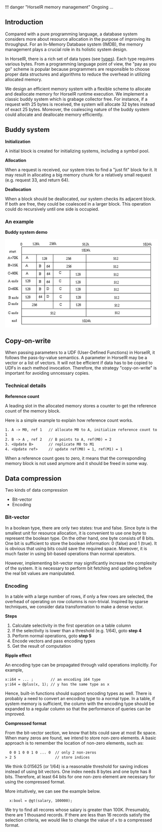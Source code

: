 !!! danger "HorseIR memory management"
    Ongoing ...

## Introduction

Compared with a pure programming language, a database system considers more
about resource allocation in the purpose of improving its throughput.  For an
In-Memory Database system (IMDB), the memory management plays a crucial role in
its holistic system design.

In HorseIR, there is a rich set of data types (see [types](types.md)). Each
type requires various bytes. From a programming language point of view, the
"pay as you go" scheme is popular because programmers are responsible to choose
proper data structures and algorithms to reduce the overhead in utilizing
allocated memory.

We design an efficient memory system with a flexible scheme to allocate and
deallocate memory for HorseIR runtime execution. We implement a classic buddy
system which is grabage collector free.  For instance, if a request with 25
bytes is received, the system will allocate 32 bytes instead of exact 25 bytes.
Moreover, the coalescing nature of the buddy system could allocate and
deallocate memory efficiently.

## Buddy system

**Initialization**

A initial block is created for initializing systems, including a symbol pool.

**Allocation**

When a request is received, our system tries to find a "just fit" block for it.
It may result in allocating a big memory chunk for a relatively small request
(e.g. request 33, and return 64).

**Deallocation**

When a block should be deallocated, our system checks its adjacent block.  If
both are free, they could be coalesced in a larger block.  This operation could
do recursively until one side is occupied.

### An example

**Buddy system demo**

![](../images/buddy-demo.jpeg)

## Copy-on-write

When passing parameters to a UDF (User-Defined Functions) in HorseIR, it
follows the pass-by-value semantics.  A parameter in HorseIR may be a vector or
a list of vectors.  It will not be efficient if data has to be copied to UDFs
in each method invocation.  Therefore, the strategy "copy-on-write" is
important for avoiding unncessary copies.

### Technical details

**Reference count**

A leading slot in the allocated memory stores a counter to get the reference
count of the memory block.

Here is a simple example to explain how reference count works.

```no-highlight
1. A -> M0, ref 1   // allocate M0 to A, initialize reference count to 1
2. B -> A , ref 2   // B points to A, ref(M0) = 2
3. <Update B>       // replicate M0 to M1
4. <Update ref>     // update ref(M0) = 1, ref(M1) = 1
```

When a reference count goes to zero, it means that the corresponding memory
block is not used anymore and it should be freed in some way.

## Data compression

Two kinds of data compression

- Bit-vector
- Encoding

### Bit-vector

In a boolean type, there are only two states: true and false.  Since byte is
the smallest unit for resource allocation, it is convenient to use one byte to
represent the boolean type.  On the other hand, one byte consists of 8 bits.
One bit is sufficient to store the boolean information: 0 (false) and 1 (true).
It is obvious that using bits could save the required space. Moreover, it is
much faster in using bit-based operations than normal operators.

However, implementing bit-vector may significantly increase the complexity of
the system.  It is necessary to perform bit fetching and updating before the
real bit values are manipulated.


### Encoding

In a table with a large number of rows, if only a few rows are selected, the
overhead of operating on row columns is non-trivial. Inspired by sparse
techniques, we consider data transformation to make a dense vector.

**Steps**

1. Calculate selectivity in the first operation on a table column
2. If the selectivity is lower than a threshold (e.g. 1/64), goto **step 4**
3. Perform normal operations, goto **step 5**
4. Encode vectors and pass encoding types
5. Get the result of computation

**Ripple effect**

An encoding type can be propagated through valid operations implicitly.
For example,

```no-highlight
x:i64 = ... ;        // an encoding i64 type
y:i64 = @plus(x, 1); // y has the same type as x
```

Hence, built-in functions should support encoding types as well. There is
probably a need to convert an encoding type to a normal type.  In a table, if
system memory is sufficient, the column with the encoding type should be
expanded to a regular column so that the performance of queries can be
improved.

**Compressed format**

From the bit-vector section, we know that bits could save at most 8x space.
When many zeros are found, we intend to store non-zero elements.
A basic approach is to remember the location of non-zero elements, such as:

```no-highlight
  0 0 1 0 0 1 0 ... 0  // only 2 non-zeros
> 2 5                  // store indices
```

We think 0.015625 (or 1/64) is a reasonable threshold for saving indices
instead of using bit vectors.  One index needs 8 bytes and one byte has 8 bits.
Therefore, at least 64 bits for one non-zero element are necessary for using
the compressed format.

More intuitively, we can see the example below.

```no-highlight
  x:bool = @gt(salary, 100000);
```

We try to find all recores whose salary is greater than 100K.  Presumably,
there are 1 thousand records.  If there are less than 16 records satisfy the
selection criteria, we would like to change the value of `x` to a compressed
format.




